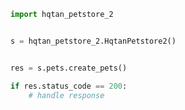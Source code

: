 <!-- Start SDK Example Usage -->
```python
import hqtan_petstore_2


s = hqtan_petstore_2.HqtanPetstore2()


res = s.pets.create_pets()

if res.status_code == 200:
    # handle response
```
<!-- End SDK Example Usage -->